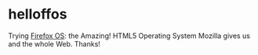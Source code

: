 helloffos
=========

 Trying [Firefox OS](https://developer.mozilla.org/en/docs/Mozilla/Firefox_OS): the Amazing! HTML5 Operating System Mozilla gives us and the whole Web. Thanks!
